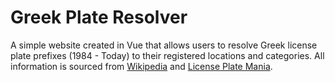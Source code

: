 # Greek Plate Resolver

A simple website created in Vue that allows users to resolve Greek license plate prefixes (1984 - Today) to their registered locations and categories. All information is sourced from [Wikipedia](https://el.wikipedia.org/wiki/%CE%A0%CE%B9%CE%BD%CE%B1%CE%BA%CE%AF%CE%B4%CE%B5%CF%82_%CE%BA%CF%85%CE%BA%CE%BB%CE%BF%CF%86%CE%BF%CF%81%CE%AF%CE%B1%CF%82_%CE%BF%CF%87%CE%B7%CE%BC%CE%AC%CF%84%CF%89%CE%BD_%CF%84%CE%B7%CF%82_%CE%95%CE%BB%CE%BB%CE%AC%CE%B4%CE%B1%CF%82) and [License Plate Mania](https://licenseplatemania.com/landenpaginas/griekenland.htm).
